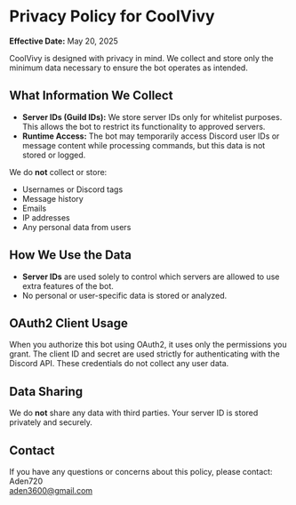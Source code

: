 # Privacy Policy for CoolVivy

**Effective Date:** May 20, 2025

CoolVivy is designed with privacy in mind. We collect and store only the minimum data necessary to ensure the bot operates as intended.

## What Information We Collect

- **Server IDs (Guild IDs):** We store server IDs only for whitelist purposes. This allows the bot to restrict its functionality to approved servers.
- **Runtime Access:** The bot may temporarily access Discord user IDs or message content while processing commands, but this data is not stored or logged.

We do **not** collect or store:
- Usernames or Discord tags
- Message history
- Emails
- IP addresses
- Any personal data from users

## How We Use the Data

- **Server IDs** are used solely to control which servers are allowed to use extra features of the bot.
- No personal or user-specific data is stored or analyzed.

## OAuth2 Client Usage

When you authorize this bot using OAuth2, it uses only the permissions you grant. The client ID and secret are used strictly for authenticating with the Discord API. These credentials do not collect any user data.

## Data Sharing

We do **not** share any data with third parties. Your server ID is stored privately and securely.

## Contact

If you have any questions or concerns about this policy, please contact:  
Aden720  
aden3600@gmail.com
